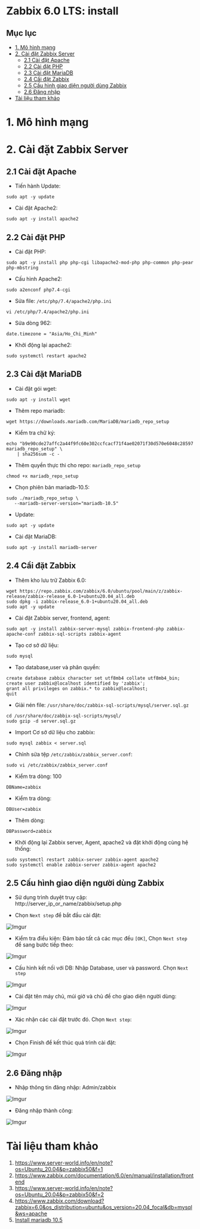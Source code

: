 <h1> Zabbix 6.0 LTS: install</h1>

<h2> Mục lục</h2>

- [1. Mô hình mạng](#1-mô-hình-mạng)
- [2. Cài đặt Zabbix Server](#2-cài-đặt-zabbix-server)
  - [2.1 Cài đặt Apache](#21-cài-đặt-apache)
  - [2.2 Cài đặt PHP](#22-cài-đặt-php)
  - [2.3 Cài đặt MariaDB](#23-cài-đặt-mariadb)
  - [2.4 Cầi đặt Zabbix](#24-cầi-đặt-zabbix)
  - [2.5 Cấu hình giao diện người dùng Zabbix](#25-cấu-hình-giao-diện-người-dùng-zabbix)
  - [2.6 Đăng nhập](#26-đăng-nhập)
- [Tài liệu tham khảo](#tài-liệu-tham-khảo)


# 1. Mô hình mạng

# 2. Cài đặt Zabbix Server
## 2.1 Cài đặt Apache
- Tiến hành Update:
```
sudo apt -y update
```
- Cài đặt Apache2:
```
sudo apt -y install apache2
```

## 2.2 Cài đặt PHP
- Cài đặt PHP:
```
sudo apt -y install php php-cgi libapache2-mod-php php-common php-pear php-mbstring
```
- Cấu hình Apache2:
```
sudo a2enconf php7.4-cgi
```
- Sửa file: `/etc/php/7.4/apache2/php.ini`
```
vi /etc/php/7.4/apache2/php.ini
```
- Sửa dòng 962:
```
date.timezone = "Asia/Ho_Chi_Minh"
```
- Khởi động lại apache2:
```
sudo systemctl restart apache2
```


## 2.3 Cài đặt MariaDB
- Cài đặt gói wget:
```
sudo apt -y install wget
```
- Thêm repo mariadb:
```
wget https://downloads.mariadb.com/MariaDB/mariadb_repo_setup
```
- Kiểm tra chữ ký:
```
echo "b9e90cde27affc2a44f9fc60e302ccfcacf71f4ae02071f30d570e6048c28597 mariadb_repo_setup" \
    | sha256sum -c -
```
- Thêm quyền thực thi cho repo: `mariadb_repo_setup`
```
chmod +x mariadb_repo_setup
```
- Chọn phiên bản mariadb-10.5:
```
sudo ./mariadb_repo_setup \
   --mariadb-server-version="mariadb-10.5"
```
- Update:
```
sudo apt -y update
```
- Cài đặt MariaDB:
```
sudo apt -y install mariadb-server
```
## 2.4 Cầi đặt Zabbix

- Thêm kho lưu trữ Zabbix 6.0:
```
wget https://repo.zabbix.com/zabbix/6.0/ubuntu/pool/main/z/zabbix-release/zabbix-release_6.0-1+ubuntu20.04_all.deb
sudo dpkg -i zabbix-release_6.0-1+ubuntu20.04_all.deb
sudo apt -y update
```
- Cài đặt Zabbix server, frontend, agent:
```
sudo apt -y install zabbix-server-mysql zabbix-frontend-php zabbix-apache-conf zabbix-sql-scripts zabbix-agent
```

- Tạo cơ sở dữ liệu:
```
sudo mysql
```
- Tạo database,user và phân quyền:
```
create database zabbix character set utf8mb4 collate utf8mb4_bin;
create user zabbix@localhost identified by 'zabbix';
grant all privileges on zabbix.* to zabbix@localhost;
quit
```
- Giải nén file: `/usr/share/doc/zabbix-sql-scripts/mysql/server.sql.gz`
```
cd /usr/share/doc/zabbix-sql-scripts/mysql/
sudo gzip -d server.sql.gz
```
- Import Cơ sở dữ liệu cho zabbix:
```
sudo mysql zabbix < server.sql
```

- Chỉnh sửa tệp `/etc/zabbix/zabbix_server.conf`:
```
sudo vi /etc/zabbix/zabbix_server.conf
```
- Kiểm tra dòng: 100
```
DBName=zabbix
```
- Kiểm tra dòng:
```
DBUser=zabbix
```
- Thêm dòng:
```
DBPassword=zabbix
```
- Khởi động lại Zabbix server, Agent, apache2 và đặt khởi động cùng hệ thống:
```
sudo systemctl restart zabbix-server zabbix-agent apache2
sudo systemctl enable zabbix-server zabbix-agent apache2
```

## 2.5 Cấu hình giao diện người dùng Zabbix
- Sử dụng trình duyệt truy cập: http://server_ip_or_name/zabbix/setup.php

- Chọn `Next step` để bắt đầu cài đặt:

![Imgur](https://i.imgur.com/UbL5kQJ.png)

- Kiểm tra điều kiện: Đảm bảo tất cả các mục đều `[OK]`, Chọn `Next step` để sang bước tiếp theo:

![Imgur](https://i.imgur.com/wRqbM7h.png)


- Cấu hình kết nối với DB: Nhập Database, user và password. Chọn `Next step`

![Imgur](https://i.imgur.com/8wxtJOd.png)

- Cài đặt tên máy chủ, múi giờ và chủ đề cho giao diện người dùng:

![Imgur](https://i.imgur.com/VApJZjK.png)

- Xác nhận các cài đặt trước đó. Chọn `Next step`:

![Imgur](https://i.imgur.com/YzuY4Bl.png)

- Chọn Finish để kết thúc quá trình cài đặt:

![Imgur](https://i.imgur.com/l7PPGmf.png)

## 2.6 Đăng nhập

- Nhập thông tin đăng nhập: Admin/zabbix

![Imgur](https://i.imgur.com/SMsN7SZ.png)

- Đăng nhập thành công:

![Imgur](https://i.imgur.com/FiM3Cct.png)

# Tài liệu tham khảo

1. https://www.server-world.info/en/note?os=Ubuntu_20.04&p=zabbix50&f=1
2. https://www.zabbix.com/documentation/6.0/en/manual/installation/frontend
3. https://www.server-world.info/en/note?os=Ubuntu_20.04&p=zabbix50&f=2
4. https://www.zabbix.com/download?zabbix=6.0&os_distribution=ubuntu&os_version=20.04_focal&db=mysql&ws=apache
5. [Install mariadb 10.5](https://mariadb.com/docs/deploy/topologies/single-node/community-server-10-5/)